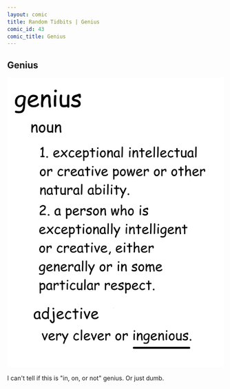 ```yaml
---
layout: comic
title: Random Tidbits | Genius
comic_id: 43
comic_title: Genius
---
```


## Genius

<img id="img43" src="/assets/images/43.png">

I can't tell if this is "in, on, or not" genius. Or just dumb.

